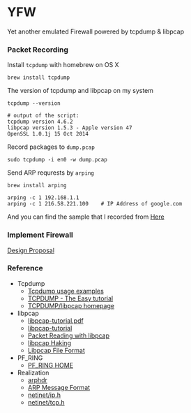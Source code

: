 # YFW
Yet another emulated Firewall powered by tcpdump & libpcap

### Packet Recording

Install `tcpdump` with homebrew on OS X

```
brew install tcpdump
```

The version of tcpdump and libpcap on my system
```
tcpdump --version

# output of the script:
tcpdump version 4.6.2
libpcap version 1.5.3 - Apple version 47
OpenSSL 1.0.1j 15 Oct 2014
```

Record packages to `dump.pcap`

```
sudo tcpdump -i en0 -w dump.pcap
```

Send ARP requrests by `arping`

```
brew install arping

arping -c 1 192.168.1.1
arping -c 1 216.58.221.100    # IP Address of google.com
```

And you can find the sample that I recorded from [Here](./testcase/sample.pcap)

### Implement Firewall

[Design Proposal](./design.md)


### Reference

- Tcpdump
  - [Tcpdump usage examples](http://www.rationallyparanoid.com/articles/tcpdump.html)
  - [TCPDUMP - The Easy tutorial](http://openmaniak.com/tcpdump.php)
  - [TCPDUMP/libpcap homepage](http://www.tcpdump.org/)
- libpcap
  - [libpcap-tutorial.pdf](http://eecs.wsu.edu/~sshaikot/docs/lbpcap/libpcap-tutorial.pdf)
  - [libpcap-tutorial](http://yuba.stanford.edu/~casado/pcap/section2.html)
  - [Packet Reading with libpcap](http://systhread.net/texts/200805lpcap1.php)
  - [libpcap Haking](http://recursos.aldabaknocking.com/libpcapHakin9LuisMartinGarcia.pdf)
  - [Libpcap File Format](https://wiki.wireshark.org/Development/LibpcapFileFormat)
- PF_RING
  - [PF_RING HOME](http://www.ntop.org/products/packet-capture/pf_ring/)
- Realization
  - [arphdr](http://lxr.free-electrons.com/source/include/uapi/linux/if_arp.h#L141)
  - [ARP Message Format](http://www.tcpipguide.com/free/t_ARPMessageFormat.htm)
  - [netinet/ip.h](http://unix.superglobalmegacorp.com/Net2/newsrc/netinet/ip.h.html)
  - [netinet/tcp.h](http://unix.superglobalmegacorp.com/BSD4.4/newsrc/netinet/tcp.h.html)